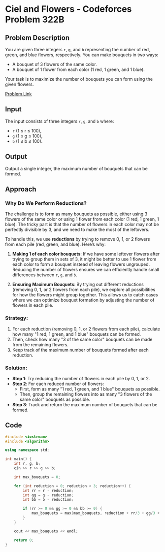 # Ciel and Flowers - Codeforces Problem 322B

## Problem Description
You are given three integers `r`, `g`, and `b` representing the number of red, green, and blue flowers, respectively. You can make bouquets in two ways:
- A bouquet of 3 flowers of the same color.
- A bouquet of 1 flower from each color (1 red, 1 green, and 1 blue).

Your task is to maximize the number of bouquets you can form using the given flowers.

[Problem Link](https://codeforces.com/problemset/problem/322/B)

## Input
The input consists of three integers `r`, `g`, and `b` where:
- `r` (1 ≤ r ≤ 100),
- `g` (1 ≤ g ≤ 100),
- `b` (1 ≤ b ≤ 100).

## Output
Output a single integer, the maximum number of bouquets that can be formed.

## Approach

### Why Do We Perform Reductions?

The challenge is to form as many bouquets as possible, either using 3 flowers of the same color or using 1 flower from each color (1 red, 1 green, 1 blue). The tricky part is that the number of flowers in each color may not be perfectly divisible by 3, and we need to make the most of the leftovers.

To handle this, we use **reductions** by trying to remove 0, 1, or 2 flowers from each pile (red, green, and blue). Here’s why:

1. **Making 1 of each color bouquets**: If we have some leftover flowers after trying to group them in sets of 3, it might be better to use 1 flower from each color to form a bouquet instead of leaving flowers ungrouped. Reducing the number of flowers ensures we can efficiently handle small differences between `r`, `g`, and `b`.
   
2. **Ensuring Maximum Bouquets**: By trying out different reductions (removing 0, 1, or 2 flowers from each pile), we explore all possibilities for how the flowers might group together. This allows us to catch cases where we can optimize bouquet formation by adjusting the number of flowers in each pile.

### Strategy:
1. For each reduction (removing 0, 1, or 2 flowers from each pile), calculate how many "1 red, 1 green, and 1 blue" bouquets can be formed.
2. Then, check how many "3 of the same color" bouquets can be made from the remaining flowers.
3. Keep track of the maximum number of bouquets formed after each reduction.

### Solution:
- **Step 1**: Try reducing the number of flowers in each pile by 0, 1, or 2.
- **Step 2**: For each reduced number of flowers:
  - First, form as many "1 red, 1 green, and 1 blue" bouquets as possible.
  - Then, group the remaining flowers into as many "3 flowers of the same color" bouquets as possible.
- **Step 3**: Track and return the maximum number of bouquets that can be formed.


## Code

```cpp
#include <iostream>
#include <algorithm>

using namespace std;

int main() {
    int r, g, b;
    cin >> r >> g >> b;

    int max_bouquets = 0;

    for (int reduction = 0; reduction < 3; reduction++) {
        int rr = r - reduction;
        int gg = g - reduction;
        int bb = b - reduction;

        if (rr >= 0 && gg >= 0 && bb >= 0) {
            max_bouquets = max(max_bouquets, reduction + rr/3 + gg/3 + bb/3);
        }
    }

    cout << max_bouquets << endl;

    return 0;
}

```
